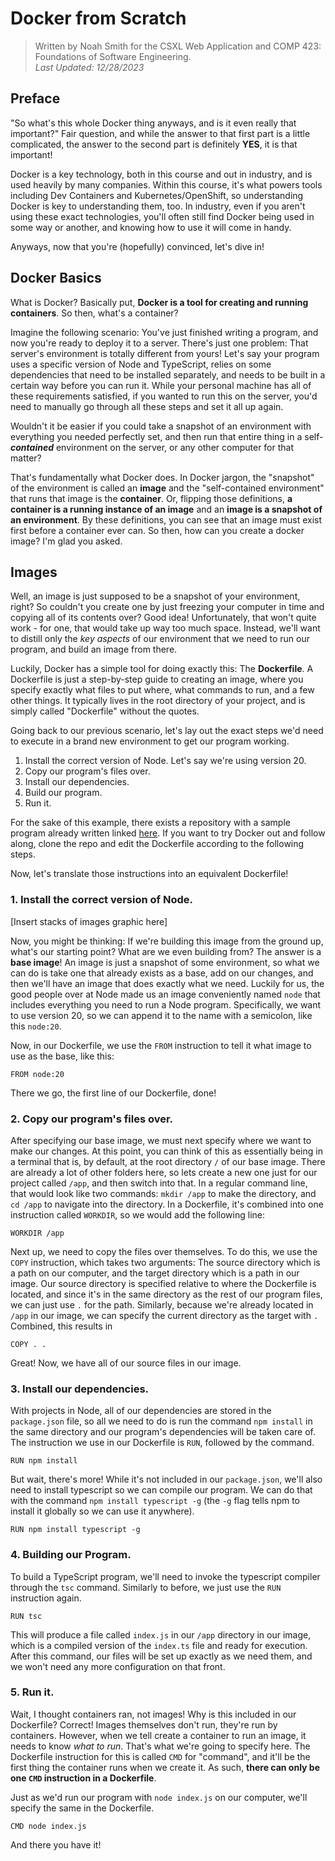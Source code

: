 # Docker from Scratch
> Written by Noah Smith for the CSXL Web Application and COMP 423: Foundations of Software Engineering.  
> *Last Updated: 12/28/2023*

## Preface
"So what's this whole Docker thing anyways, and is it even really that important?"
Fair question, and while the answer to that first part is a little complicated, the answer to the second part is definitely **YES**, it is that important!

Docker is a key technology, both in this course and out in industry, and is used heavily by many companies. Within this course, it's what powers tools including Dev Containers and Kubernetes/OpenShift, so understanding Docker is key to understanding them, too. In industry, even if you aren't using these exact technologies, you'll often still find Docker being used in some way or another, and knowing how to use it will come in handy.

Anyways, now that you're (hopefully) convinced, let's dive in!

## Docker Basics
What is Docker? Basically put, **Docker is a tool for creating and running containers**. So then, what's a container?

Imagine the following scenario: You've just finished writing a program, and now you're ready to deploy it to a server. There's just one problem: That server's environment is totally different from yours! Let's say your program uses a specific version of Node and TypeScript, relies on some dependencies that need to be installed separately, and needs to be built in a certain way before you can run it. While your personal machine has all of these requirements satisfied, if you wanted to run this on the server, you'd need to manually go through all these steps and set it all up again.

Wouldn't it be easier if you could take a snapshot of an environment with everything you needed perfectly set, and then run that entire thing in a self-***contained*** environment on the server, or any other computer for that matter?

That's fundamentally what Docker does. In Docker jargon, the "snapshot" of the environment is called an **image** and the "self-contained environment" that runs that image is the **container**. Or, flipping those definitions, **a container is a running instance of an image** and an **image is a snapshot of an environment**. By these definitions, you can see that an image must exist first before a container ever can. So then, how can you create a docker image? I'm glad you asked.

## Images
Well, an image is just supposed to be a snapshot of your environment, right? So couldn't you create one by just freezing your computer in time and copying all of its contents over? Good idea! Unfortunately, that won't quite work - for one, that would take up way too much space. Instead, we'll want to distill only the *key aspects* of our environment that we need to run our program, and build an image from there.

Luckily, Docker has a simple tool for doing exactly this: The **Dockerfile**. A Dockerfile is just a step-by-step guide to creating an image, where you specify exactly what files to put where, what commands to run, and a few other things. It typically lives in the root directory of your project, and is simply called "Dockerfile" without the quotes.

Going back to our previous scenario, let's lay out the exact steps we'd need to execute in a brand new environment to get our program working.

 1. Install the correct version of Node. Let's say we're using version 20.
 2. Copy our program's files over.
 3. Install our dependencies.
 4. Build our program.
 5. Run it.

For the sake of this example, there exists a repository with a sample program already written linked [here](https://github.com/noahsmiths/Docker-Hello-World-Example). If you want to try Docker out and follow along, clone the repo and edit the Dockerfile according to the following steps.

Now, let's translate those instructions into an equivalent Dockerfile!

### 1. Install the correct version of Node.

[Insert stacks of images graphic here]

Now, you might be thinking: If we're building this image from the ground up, what's our starting point? What are we even building from? The answer is a **base image**! An image is just a snapshot of some environment, so what we can do is take one that already exists as a base, add on our changes, and then we'll have an image that does exactly what we need. Luckily for us, the good people over at Node made us an image conveniently named `node` that includes everything you need to run a Node program. Specifically, we want to use version 20, so we can append it to the name with a semicolon, like this `node:20`.

Now, in our Dockerfile, we use the `FROM` instruction to tell it what image to use as the base, like this:

    FROM node:20

There we go, the first line of our Dockerfile, done!

### 2. Copy our program's files over.
After specifying our base image, we must next specify where we want to make our changes. At this point, you can think of this as essentially being in a terminal that is, by default, at the root directory `/` of our base image. There are already a lot of other folders here, so lets create a new one just for our project called `/app`, and then switch into that. In a regular command line, that would look like two commands: `mkdir /app` to make the directory, and `cd /app` to navigate into the directory. In a Dockerfile, it's combined into one instruction called `WORKDIR`, so we would add the following line:

    WORKDIR /app

Next up, we need to copy the files over themselves. To do this, we use the `COPY` instruction, which takes two arguments: The source directory which is a path on our computer, and the target directory which is a path in our image. Our source directory is specified relative to where the Dockerfile is located, and since it's in the same directory as the rest of our program files, we can just use `.` for the path. Similarly, because we're already located in `/app` in our image, we can specify the current directory as the target with `.` Combined, this results in

    COPY . .
Great! Now, we have all of our source files in our image.

### 3. Install our dependencies.
With projects in Node, all of our dependencies are stored in the `package.json` file, so all we need to do is run the command `npm install` in the same directory and our program's dependencies will be taken care of. The instruction we use in our Dockerfile is `RUN`, followed by the command.

    RUN npm install

But wait, there's more! While it's not included in our `package.json`, we'll also need to install typescript so we can compile our program. We can do that with the command `npm install typescript -g` (the `-g` flag tells npm to install it globally so we can use it anywhere).

    RUN npm install typescript -g

### 4. Building our Program.
To build a TypeScript program, we'll need to invoke the typescript compiler through the `tsc` command. Similarly to before, we just use the `RUN` instruction again.

    RUN tsc

This will produce a file called `index.js` in our `/app` directory in our image, which is a compiled version of the `index.ts` file and ready for execution.
After this command, our files will be set up exactly as we need them, and we won't need any more configuration on that front.
### 5. Run it.
Wait, I thought containers ran, not images! Why is this included in our Dockerfile? Correct! Images themselves don't run, they're run by containers. However, when we tell create a container to run an image, it needs to know *what to run*. That's what we're going to specify here. The Dockerfile instruction for this is called `CMD` for "command", and it'll be the first thing the container runs when we create it. As such, **there can only be one `CMD` instruction in a Dockerfile**.

Just as we'd run our program with `node index.js` on our computer, we'll specify the same in the Dockerfile.

    CMD node index.js

And there you have it!